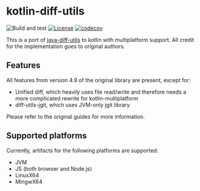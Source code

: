# kotlin-diff-utils
![Build and test](https://github.com/petertrr/kotlin-diff-utils/workflows/Build%20and%20test/badge.svg)
[![License](https://img.shields.io/github/license/petertrr/kotlin-diff-utils)](https://github.com/petertrr/kotlin-diff-utils/blob/main/LICENSE)
[![codecov](https://codecov.io/gh/petertrr/kotlin-diff-utils/branch/main/graph/badge.svg)](https://codecov.io/gh/petertrr/kotlin-diff-utils)

This is a port of [java-diff-utils](https://github.com/java-diff-utils/java-diff-utils) to kotlin
with multiplatform support. All credit for the implementation goes to original authors.

## Features
All features from version 4.9 of the original library are present, except for:
* Unified diff, which heavily uses file read/write and therefore needs a more complicated rewrite for kotlin-multiplatform
* diff-utils-jgit, which uses JVM-only jgit library

Please refer to the original guides for more information.

## Supported platforms
Currently, artifacts for the following platforms are supported:
* JVM
* JS (both browser and Node.js)
* LinuxX64
* MingwX64